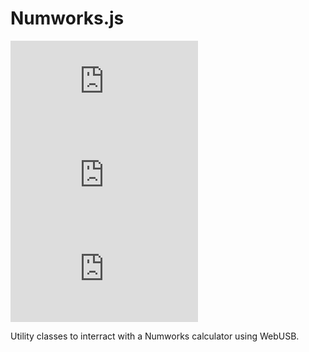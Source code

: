# Numworks.js

[![NPM](https://img.shields.io/npm/v/numworks.js?style=flat-square)](https://www.npmjs.com/package/numworks.js)
![Version](https://img.shields.io/github/package-json/v/M4xi1m3/numworks.js?color=green&style=flat-square)
![License](https://img.shields.io/npm/l/numworks.js?color=blue&style=flat-square)

Utility classes to interract with a Numworks calculator using WebUSB.
